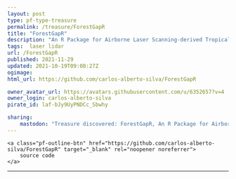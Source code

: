 ```yaml
---
layout: post
type: pf-type-treasure
permalink: /treasure/ForestGapR
title: "ForestGapR"
description: "An R Package for Airborne Laser Scanning-derived Tropical Forest Gaps Analysis "
tags:  laser lidar
url: /ForestGapR
published: 2021-11-29
updated: 2021-10-19T09:08:27Z
ogimage: 
html_url: https://github.com/carlos-alberto-silva/ForestGapR

owner_avatar_url: https://avatars.githubusercontent.com/u/6352657?v=4
owner_login: carlos-alberto-silva
pirate_id: laf-bJy9UyPNDCc_Sbwhy

sharing:
    mastodon: "Treasure discovered: ForestGapR, An R Package for Airborne Laser Scanning-derived Tropical Forest Gaps Analysis "
---
```


<div class="text-center">
    
    <a class="pf-outline-btn" href="https://github.com/carlos-alberto-silva/ForestGapR" target="_blank" rel="noopener noreferrer">
        source code
    </a>
    
    
</div>





<div class="pf-night-sky-spacer">
    <div id="pf-night-sky" data-stars="15" data-owner="carlos-alberto-silva" data-repo="ForestGapR">
        <div id="pf-open-dialog" class="pf-meta-star pf-star-todo"></div>
        <dialog id="pf-star-dialog">
            Star this Repository to putt a smile on the Developers face.
            <div class="pf-row">
                <div class="pf-grow"></div>
                <div><a class="pf-unterlines" href="https://github.com/carlos-alberto-silva/ForestGapR" target="_blank">VISIT REPOSITORY</a></div>
            </div>
        </dialog>
    </div>
</div>

<hr class="gf-seperator">
